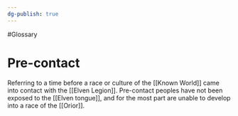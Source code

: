 ```yaml
---
dg-publish: true
---
```

#Glossary 
# Pre-contact

Referring to a time before a race or culture of the [[Known World]] came into contact with the [[Elven Legion]]. Pre-contact peoples have not been exposed to the [[Elven tongue]], and for the most part are unable to develop into a race of the [[Orior]].
